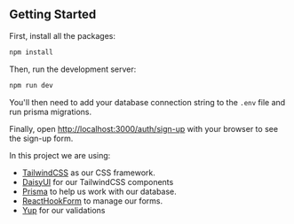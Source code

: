 ## Getting Started

First, install all the packages:

```bash
npm install
```

Then, run the development server:

```bash
npm run dev
```

You'll then need to add your database connection string to the `.env` file and run prisma migrations.

Finally, open [http://localhost:3000/auth/sign-up](http://localhost:3000/auth/sign-up) with your browser to see the sign-up form.

In this project we are using:

- [TailwindCSS](https://tailwindcss.com/) as our CSS framework.
- [DaisyUI](https://daisyui.com/) for our TailwindCSS components
- [Prisma](https://www.prisma.io/) to help us work with our database.
- [ReactHookForm](https://www.react-hook-form.com/) to manage our forms.
- [Yup](https://github.com/jquense/yup) for our validations
